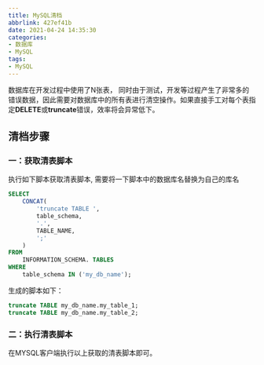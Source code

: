 ```yaml
---
title: MySQL清档
abbrlink: 427ef41b
date: 2021-04-24 14:35:30
categories:
- 数据库
- MySQL
tags:
- MySQL
---
```


数据库在开发过程中使用了N张表， 同时由于测试，开发等过程产生了非常多的错误数据，因此需要对数据库中的所有表进行清空操作。如果直接手工对每个表指定**DELETE**或**truncate**错误，效率将会异常低下。

<!-- more -->

## 清档步骤

###  一：获取清表脚本

执行如下脚本获取清表脚本, 需要将一下脚本中的数据库名替换为自己的库名

```sql
SELECT
	CONCAT(
		'truncate TABLE ',
		table_schema,
		'.',
		TABLE_NAME,
		';'
	)
FROM
	INFORMATION_SCHEMA. TABLES
WHERE
	table_schema IN ('my_db_name');
```

生成的脚本如下：

```sql
truncate TABLE my_db_name.my_table_1;
truncate TABLE my_db_name.my_table_2;
```

### 二：执行清表脚本

在MYSQL客户端执行以上获取的清表脚本即可。